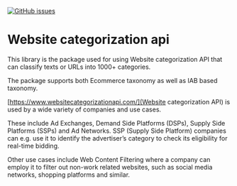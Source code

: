 <a href="https://github.com/explainableaixai/websitecategorizationapi/issues"><img alt="GitHub issues" src="https://img.shields.io/github/issues/explainableaixai/websitecategorizationapi"></a>

# Website categorization api

This library is the package used for using Website categorization API that can classify texts or URLs into 1000+ categories. 

The package supports both Ecommerce taxonomy as well as IAB based taxonomy. 

[https://www.websitecategorizationapi.com/](Website categorization API) is used by a wide variety of companies and use cases. 

These include Ad Exchanges, Demand Side Platforms (DSPs), Supply Side Platforms (SSPs) and Ad Networks. SSP (Supply Side Platform) companies can e.g. use it to identify the advertiser’s category to check its eligibility for real-time bidding. 

Other use cases include Web Content Filtering where a company can employ it to filter out non-work related websites, such as social media networks, shopping platforms and similar. 


